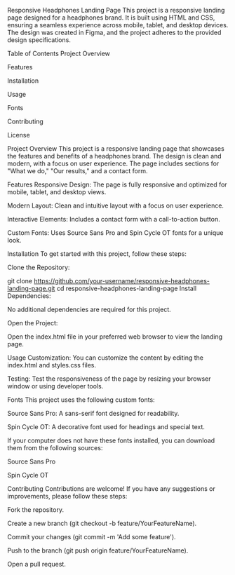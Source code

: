 Responsive Headphones Landing Page
This project is a responsive landing page designed for a headphones brand. It is built using HTML and CSS, ensuring a seamless experience across mobile, tablet, and desktop devices. The design was created in Figma, and the project adheres to the provided design specifications.

Table of Contents
Project Overview

Features

Installation

Usage

Fonts

Contributing

License

Project Overview
This project is a responsive landing page that showcases the features and benefits of a headphones brand. The design is clean and modern, with a focus on user experience. The page includes sections for "What we do," "Our results," and a contact form.

Features
Responsive Design: The page is fully responsive and optimized for mobile, tablet, and desktop views.

Modern Layout: Clean and intuitive layout with a focus on user experience.

Interactive Elements: Includes a contact form with a call-to-action button.

Custom Fonts: Uses Source Sans Pro and Spin Cycle OT fonts for a unique look.

Installation
To get started with this project, follow these steps:

Clone the Repository:


git clone https://github.com/your-username/responsive-headphones-landing-page.git
cd responsive-headphones-landing-page
Install Dependencies:

No additional dependencies are required for this project.

Open the Project:

Open the index.html file in your preferred web browser to view the landing page.

Usage
Customization: You can customize the content by editing the index.html and styles.css files.

Testing: Test the responsiveness of the page by resizing your browser window or using developer tools.

Fonts
This project uses the following custom fonts:

Source Sans Pro: A sans-serif font designed for readability.

Spin Cycle OT: A decorative font used for headings and special text.

If your computer does not have these fonts installed, you can download them from the following sources:

Source Sans Pro

Spin Cycle OT

Contributing
Contributions are welcome! If you have any suggestions or improvements, please follow these steps:

Fork the repository.

Create a new branch (git checkout -b feature/YourFeatureName).

Commit your changes (git commit -m 'Add some feature').

Push to the branch (git push origin feature/YourFeatureName).

Open a pull request.